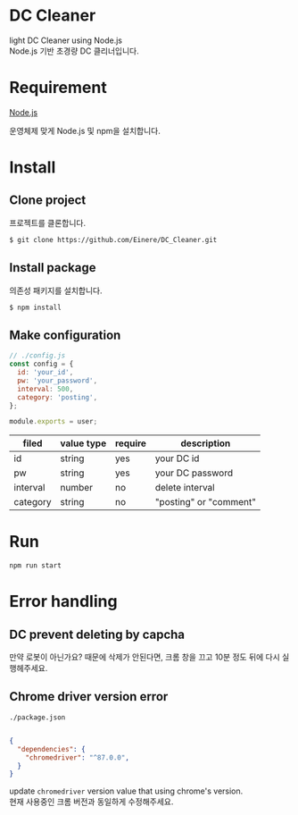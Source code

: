 # DC Cleaner

light DC Cleaner using Node.js  
Node.js 기반 초경량 DC 클리너입니다.

# Requirement

[Node.js](https://nodejs.org/ko/download/)

운영체제 맞게 Node.js 및 npm을 설치합니다.

# Install

## Clone project  

프로젝트를 클론합니다.

```bash
$ git clone https://github.com/Einere/DC_Cleaner.git
```

## Install package

의존성 패키지를 설치합니다. 

```bash
$ npm install
```

## Make configuration

```javascript
// ./config.js
const config = {
  id: 'your_id',
  pw: 'your_password',
  interval: 500,
  category: 'posting',
};

module.exports = user;
```

| filed    	| value type 	| require 	| description            	|
|----------	|------------	|---------	|------------------------	|
| id       	| string     	| yes     	| your DC id             	|
| pw       	| string     	| yes     	| your DC password       	|
| interval 	| number     	| no      	| delete interval        	|
| category 	| string     	| no      	| "posting" or "comment" 	|



# Run

```bash
npm run start
```

# Error handling

## DC prevent deleting by capcha

만약 로봇이 아닌가요? 때문에 삭제가 안된다면, 크롬 창을 끄고 10분 정도 뒤에 다시 실행헤주세요.

## Chrome driver version error

`./package.json`

```json

{
  "dependencies": {
    "chromedriver": "^87.0.0",   
  }
}
```

update `chromedriver` version value that using chrome's version.  
현재 사용중인 크롬 버전과 동일하게 수정해주세요.
